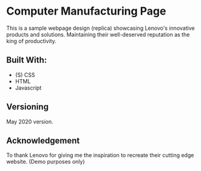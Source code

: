 # Computer Manufacturing Page

This is a sample webpage design (replica) showcasing Lenovo's innovative products and solutions. Maintaining their well-deserved reputation as the king of productivity.

## Built With:

- (S) CSS
- HTML
- Javascript

## Versioning

May 2020 version.

## Acknowledgement

To thank Lenovo for giving me the inspiration to recreate their cutting edge website. (Demo purposes only)
